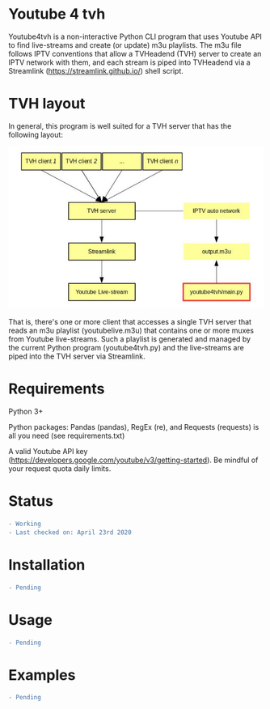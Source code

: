 # Youtube 4 tvh
Youtube4tvh is a non-interactive Python CLI program that uses Youtube API to 
find live-streams and create (or update) m3u playlists. The m3u file 
follows IPTV conventions that allow a TVHeadend (TVH) server to create an IPTV 
network with them, and each stream is piped into TVHeadend via a Streamlink 
(https://streamlink.github.io/) shell script.

# TVH layout
In general, this program is well suited for a TVH server that has the following
layout:

![TVH layout](img/tvh_layout.jpg)

That is, there's one or more client that accesses a single TVH server that reads 
an m3u playlist (youtubelive.m3u) that contains one or more muxes from Youtube 
live-streams. Such a playlist is generated and managed by the current Python 
program (youtube4tvh.py) and the live-streams are piped into the TVH server via 
Streamlink.

# Requirements
Python 3+

Python packages: Pandas (pandas), RegEx (re), and Requests (requests) is all
you need (see requirements.txt)

A valid Youtube API key (https://developers.google.com/youtube/v3/getting-started). 
Be mindful of your request quota daily limits.

# Status
```diff
- Working
- Last checked on: April 23rd 2020
```

# Installation
```diff
- Pending
```

# Usage
```diff
- Pending
```

# Examples
```diff
- Pending
```